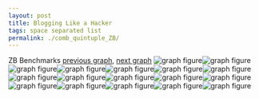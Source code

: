 ```yaml
---
layout: post
title: Blogging Like a Hacker
tags: space separated list
permalink: ./comb_quintuple_ZB/
---
```


ZB Benchmarks
[previous graph](./comb_quintuple_SORTD/), [next graph](./single_and_doubles/)
<img src="./images/quintuple/ZB/ZB-AVL_box.png" alt="graph figure"><img src="./images/quintuple/ZB/ZB-A_box.png" alt="graph figure"><img src="./images/quintuple/ZB/ZB-CYPHERD_box.png" alt="graph figure"><img src="./images/quintuple/ZB/ZB-EGG_box.png" alt="graph figure"><img src="./images/quintuple/ZB/ZB-FACE_box.png" alt="graph figure"><img src="./images/quintuple/ZB/ZB-FLOYD_box.png" alt="graph figure"><img src="./images/quintuple/ZB/ZB-F_box.png" alt="graph figure"><img src="./images/quintuple/ZB/ZB-H_box.png" alt="graph figure"><img src="./images/quintuple/ZB/ZB-JSOND_box.png" alt="graph figure"><img src="./images/quintuple/ZB/ZB-K_box.png" alt="graph figure"><img src="./images/quintuple/ZB/ZB-O_box.png" alt="graph figure"><img src="./images/quintuple/ZB/ZB-PDFD_box.png" alt="graph figure"><img src="./images/quintuple/ZB/ZB-RB_box.png" alt="graph figure"><img src="./images/quintuple/ZB/ZB-ROD_box.png" alt="graph figure"><img src="./images/quintuple/ZB/ZB-SMATRIX_box.png" alt="graph figure"><img src="./images/quintuple/ZB/ZB-SORTD_box.png" alt="graph figure"><img src="./images/quintuple/ZB/ZB-ZB_box.png" alt="graph figure">